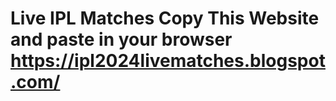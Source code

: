 # Live IPL Matches Copy This Website and paste in your browser https://ipl2024livematches.blogspot.com/
